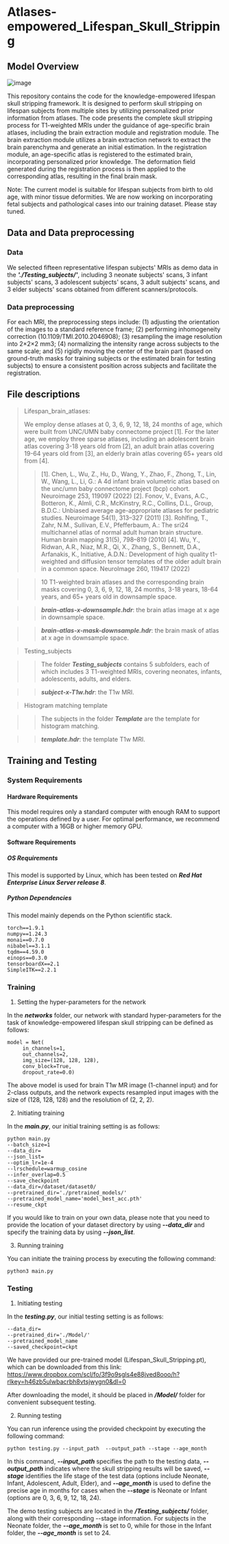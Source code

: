 # Atlases-empowered_Lifespan_Skull_Stripping

## Model Overview

![image](https://github.com/DBC-Lab/Atlases-empowered_Lifespan_Skull_Stripping/blob/main/Fig_S2.png)

This repository contains the code for the knowledge-empowered lifespan skull stripping framework. It is designed to perform skull stripping on lifespan subjects from multiple sites by utilizing personalized prior information from atlases. The code presents the complete skull stripping process for T1-weighted MRIs under the guidance of age-specific brain atlases, including the brain extraction module and registration module. The brain extraction module utilizes a brain extraction network to extract the brain parenchyma and generate an initial estimation. In the registration module, an age-specific atlas is registered to the estimated brain, incorporating personalized prior knowledge. The deformation field generated during the registration process is then applied to the corresponding atlas, resulting in the final brain mask.

Note: The current model is suitable for lifespan subjects from birth to old age, with minor tissue deformities. We are now working on incorporating fetal subjects and pathological cases into our training dataset. Please stay tuned.

## Data and Data preprocessing
### Data
We selected fifteen representative lifespan subjects' MRIs as demo data in the ***'./Testing_subjects/'***, including 3 neonate subjects' scans, 3 infant subjects' scans, 3 adolescent subjects' scans, 3 adult subjects' scans, and 3 elder subjects' scans obtained from different scanners/protocols.
    

### Data preprocessing
For each MRI, the preprocessing steps include:  (1) adjusting the orientation of the images to a standard reference frame; (2) performing inhomogeneity correction (10.1109/TMI.2010.2046908); (3) resampling the image resolution into 2×2×2 mm3; (4) normalizing the intensity range across subjects to the same scale; and (5) rigidly moving the center of the brain part (based on ground-truth masks for training subjects or the estimated brain for testing subjects) to ensure a consistent position across subjects and facilitate the registration.


## File descriptions
> Lifespan_brain_atlases:
> 
> We employ dense atlases at 0, 3, 6, 9, 12, 18, 24 months of age, which were built from UNC/UMN baby connectome project [1]. For the later age, we employ three sparse atlases, including an adolescent brain atlas covering 3-18 years old from [2], an adult brain atlas covering 19-64 years old from [3], an elderly brain atlas covering 65+ years old from [4].
>> [1]. Chen, L., Wu, Z., Hu, D., Wang, Y., Zhao, F., Zhong, T., Lin, W., Wang, L., Li, G.: A 4d infant brain volumetric atlas based on the unc/umn baby connectome project (bcp) cohort. Neuroimage 253, 119097 (2022)
>> [2]. Fonov, V., Evans, A.C., Botteron, K., Almli, C.R., McKinstry, R.C., Collins, D.L., Group, B.D.C.: Unbiased average age-appropriate atlases for pediatric studies. Neuroimage 54(1), 313–327 (2011)
>> [3]. Rohlfing, T., Zahr, N.M., Sullivan, E.V., Pfefferbaum, A.: The sri24 multichannel atlas of normal adult human brain structure. Human brain mapping 31(5), 798–819 (2010)
>> [4]. Wu, Y., Ridwan, A.R., Niaz, M.R., Qi, X., Zhang, S., Bennett, D.A., Arfanakis, K., Initiative, A.D.N.: Development of high quality t1-weighted and diffusion tensor templates of the older adult brain in a common space. NeuroImage 260, 119417 (2022)

>> 10 T1-weighted brain atlases and the corresponding brain masks covering 0, 3, 6, 9, 12, 18, 24 months, 3-18 years, 18-64 years, and 65+ years old in downsample space.

>> ***brain-atlas-x-downsample.hdr***: the brain atlas image at x age in downsample space.

>> ***brain-atlas-x-mask-downsample.hdr***: the brain mask of atlas at x age in downsample space.


> Testing_subjects

>> The folder ***Testing_subjects*** contains 5 subfolders, each of which includes 3 T1-weighted MRIs, covering neonates, infants, adolescents, adults, and elders.

>> ***subject-x-T1w.hdr***: the T1w MRI.

> Histogram matching template

>> The subjects in the folder ***Template*** are the template for histogram matching.

>> ***template.hdr***: the template T1w MRI.


## Training and Testing
### System Requirements
#### Hardware Requirements
This model requires only a standard computer with enough RAM to support the operations defined by a user. For optimal performance, we recommend a computer with a 16GB or higher memory GPU.

#### Software Requirements
##### OS Requirements
This model is supported by Linux, which has been tested on ***Red Hat Enterprise Linux Server release 8***.
##### Python Dependencies
This model mainly depends on the Python scientific stack.

    torch==1.9.1
    numpy==1.24.3
    monai==0.7.0
    nibabel==3.1.1
    tqdm==4.59.0
    einops==0.3.0
    tensorboardX==2.1
    SimpleITK==2.2.1 


### Training

1. Setting the hyper-parameters for the network

In the ***networks*** folder, our network with standard hyper-parameters for the task of knowledge-empowered lifespan skull stripping can be defined as follows:

   ```
   model = Net(
        in_channels=1,
        out_channels=2,
        img_size=(128, 128, 128),
        conv_block=True,
        dropout_rate=0.0)
   ```
   
The above model is used for brain T1w MR image (1-channel input) and for 2-class outputs, and the network expects resampled input images with the size of (128, 128, 128) and the resolution of (2, 2, 2). 

2. Initiating training

In the ***main.py***, our initial training setting is as follows:

   ```
   python main.py
   --batch_size=1
   --data_dir=
   --json_list=
   --optim_lr=1e-4
   --lrschedule=warmup_cosine
   --infer_overlap=0.5
   --save_checkpoint
   --data_dir=/dataset/dataset0/
   --pretrained_dir='./pretrained_models/'
   --pretrained_model_name='model_best_acc.pth'
   --resume_ckpt
   ```

If you would like to train on your own data, please note that you need to provide the location of your dataset directory by using ***--data_dir*** and specify the training data by using ***--json_list***.

3. Running training

You can initiate the training process by executing the following command:

```
python3 main.py
```

### Testing
1. Initiating testing

In the ***testing.py***, our initial testing setting is as follows:

```
--data_dir=
--pretrained_dir='./Model/'
--pretrained_model_name
--saved_checkpoint=ckpt
```
We have provided our pre-trained model (Lifespan_Skull_Stripping.pt), which can be downloaded from this link: https://www.dropbox.com/scl/fo/3f9o9sgls4e88jved8ooo/h?rlkey=h46zb5ulwbacrbh8vtsjwygn0&dl=0

After downloading the model, it should be placed in ***/Model/*** folder for convenient subsequent testing.

2. Running testing

You can run inference using the provided checkpoint by executing the following command:

```
python testing.py --input_path  --output_path --stage --age_month
```
In this command, ***--input_path*** specifies the path to the testing data, ***--output_path*** indicates where the skull stripping results will be saved, ***--stage*** identifies the life stage of the test data (options include Neonate, Infant, Adolescent, Adult, Elder), and ***--age_month*** is used to define the precise age in months for cases when the ***--stage*** is Neonate or Infant (options are 0, 3, 6, 9, 12, 18, 24).

The demo testing subjects are located in the ***/Testing_subjects/*** folder, along with their corresponding --stage information. For subjects in the Neonate folder, the ***--age_month*** is set to 0, while for those in the Infant folder, the ***--age_month*** is set to 24.


